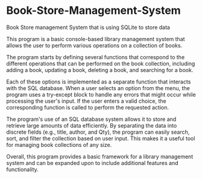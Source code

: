 # Book-Store-Management-System
Book Store management System that is using SQLite to store data

This program is a basic console-based library management system that allows the user to perform various operations on a collection of books.

The program starts by defining several functions that correspond to the different operations that can be performed on the book collection, including adding a book, updating a book, deleting a book, and searching for a book.

Each of these options is implemented as a separate function that interacts with the SQL database. When a user selects an option from the menu, the program uses a try-except block to handle any errors that might occur while processing the user's input. If the user enters a valid choice, the corresponding function is called to perform the requested action.

The program's use of an SQL database system allows it to store and retrieve large amounts of data efficiently. By separating the data into discrete fields (e.g., title, author, and Qty), the program can easily search, sort, and filter the collection based on user input. This makes it a useful tool for managing book collections of any size.

Overall, this program provides a basic framework for a library management system and can be expanded upon to include additional features and functionality.
